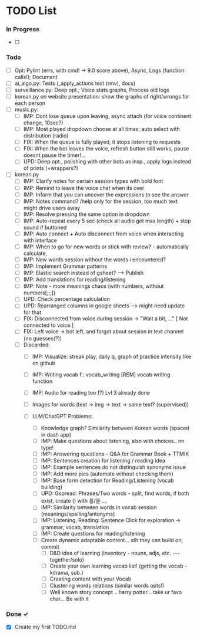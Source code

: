 # TODO List

### In Progress

- [ ]

### Todo

- [ ] Opt: Pylint (errs, with cmd! -> 9.0 score above), Async, Logs (function calls!); Document
- [ ] ai_algo.py: Tests (_apply_actions test (rmv), docs)
- [ ] surveillance.py: Deep opt.; Voice stats graphs, Process old logs
- [ ] korean.py on website presentation: show the graphs of right/wrongs for each person
- [ ] music.py:
  - [ ] IMP: Dont lose queue upon leaving, async attach (for voice continent change, 10sec?)
  - [ ] IMP: Most played dropdown choose at all times; auto select with distribution (radio)
  - [ ] FIX: When the queue is fully played, it stops listening to requests
  - [ ] FIX: When the bot leaves the voice, refresh button still works, pause doesnt pause the timer!...
  - [ ] UPD: Deep opt., polishing with other bots as insp., apply logs instead of prints (+wrappers?)

- [ ] korean.py
  - [ ] IMP: Clarify notes for certain session types with bold font
  - [ ] IMP: Remind to leave the voice chat when its over
  - [ ] IMP: Inform that you can uncover the expressions to see the answer
  - [ ] IMP: Notes command? /help only for the session, too much text might drive users away
  - [ ] IMP: Resolve pressing the same option in dropdown
  - [ ] IMP: Auto-repeat every 5 sec (check all audio get max length) + stop sound if buttoned
  - [ ] IMP: Auto connect + Auto disconnect from voice when interacting with interface
  - [ ] IMP: When to go for new words or stick with review? - automatically calculate, 
  - [ ] IMP: New words session without the words i encountered?
  - [ ] IMP: Implement Grammar patterns
  - [ ] IMP: Elastic search instead of gsheet? --> Publish
  - [ ] IMP: Add translations for reading/listening
  - [ ] IMP: Note - more meanings chaos (with numbers, without numbers[;;;])
  - [ ] UPD: Check percentage calculation
  - [ ] UPD: Rearranged columns in google sheets --> might need update for that
  - [ ] FIX: Disconnected from voice during session -> "Wait a bit, ..." [ Not connected to voice.]
  - [ ] FIX: Left voice -> bot left, and forgot about session in text channel (no guesses(?))
  - [ ] Discarded:
    - [ ] IMP: Visualize: streak play, daily q, graph of practice intensity like on github
    - [ ] IMP: Writing vocab f.: vocab_writing [REM] vocab writing function
    - [ ] IMP: Audio for reading too (?) Lvl 3 already done
    - [ ] Images for words (text -> img -> text -> same text? (supervised))
  
    - [ ] LLM/ChatGPT Problems:
      - [ ] Knowledge graph? Similarity between Korean words (spaced in dash app)
      - [ ] IMP: Make questions about listening, also with choices.. nn type!
      - [ ] IMP: Answering questions - Q&A for Grammar Book + TTMIK
      - [ ] IMP: Sentences creation for listening / reading idea
      - [ ] IMP: Example sentences do not distinguish synonyms issue
      - [ ] IMP: Add more pics (automate without checking them)
      - [ ] IMP: Base form detection for Reading/Listening (vocab building)
      - [ ] UPD: Gspread: Phrases/Two words - split, find words, if both exist, create () with 를/을 ...
      - [ ] IMP: Similarity between words in vocab session (meanings/spelling/antonyms)
      - [ ] IMP: Listening, Reading: Sentence Click for exploration -> grammar, vocab, translation
      - [ ] IMP: Create questions for reading/listening
      - [ ] Create dynamic adaptable content... sth they can build on, commit
         - [ ] D&D idea of learning (inventory - nouns, adjs, etc. --- together/solo)
         - [ ] Create your own learning vocab list! (getting the vocab - kdrama, sub.)
         - [ ] Creating content with your Vocab
         - [ ] Clustering words relations (similar words opts!)
         - [ ] Well known story concept .. harry potter... take ur favo char... Be with it

### Done ✓

- [x] Create my first TODO.md  

